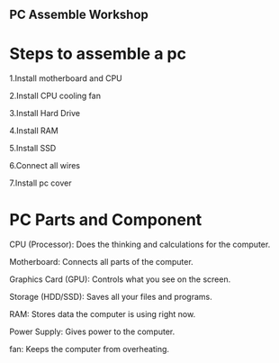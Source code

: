 ## PC Assemble Workshop

# Steps to assemble a pc

1.Install motherboard and CPU

2.Install CPU cooling fan

3.Install Hard Drive

4.Install RAM

5.Install SSD

6.Connect all wires

7.Install pc cover

# PC Parts and Component

CPU (Processor): Does the thinking and calculations for the computer.

Motherboard: Connects all parts of the computer.

Graphics Card (GPU): Controls what you see on the screen.

Storage (HDD/SSD): Saves all your files and programs.

RAM: Stores data the computer is using right now.

Power Supply: Gives power to the computer.

fan: Keeps the computer from overheating.
